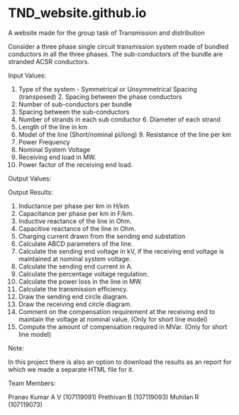 # TND_website.github.io
A website made for the group task of Transmission and distribution

Consider a three phase single circuit transmission system made of bundled conductors in all the three phases. The sub-conductors of the bundle are stranded ACSR conductors.

Input Values:

1. Type of the system - Symmetrical or Unsymmetrical Spacing (transposed) 2. Spacing between the phase conductors
3. Number of sub-conductors per bundle
4. Spacing between the sub-conductors
5. Number of strands in each sub conductor 6. Diameter of each strand
7. Length of the line in km
8. Model of the line (Short/nominal pi/long) 9. Resistance of the line per km
10. Power Frequency
11. Nominal System Voltage
12. Receiving end load in MW.
13. Power factor of the receiving end load.

Output Values:

Output Results:
1. Inductance per phase per km in H/km
2. Capacitance per phase per km in F/km.
3. Inductive reactance of the line in Ohm.
4. Capacitive reactance of the line in Ohm.
5. Charging current drawn from the sending end substation
6. Calculate ABCD parameters of the line.
7. Calculate the sending end voltage in kV, if the receiving end voltage is maintained at
nominal system voltage.
8. Calculate the sending end current in A.
9. Calculate the percentage voltage regulation.
10. Calculate the power loss in the line in MW.
11. Calculate the transmission efficiency.
12. Draw the sending end circle diagram.
13. Draw the receiving end circle diagram.
14. Comment on the compensation requirement at the receiving end to maintain the
voltage at nominal value. (Only for short line model)
15. Compute the amount of compensation required in MVar. (Only for short line model)

Note:

In this project there is also an option to download the results as an report for which we made a separate HTML file for it.

Team Members:

Pranav Kumar A V (107119091)
Prethivan B (107119093)
Muhilan R (107119073)

